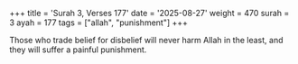 +++
title = 'Surah 3, Verses 177'
date = '2025-08-27'
weight = 470
surah = 3
ayah = 177
tags = ["allah", "punishment"]
+++

Those who trade belief for disbelief will never harm Allah in the least, and they will suffer a painful punishment.